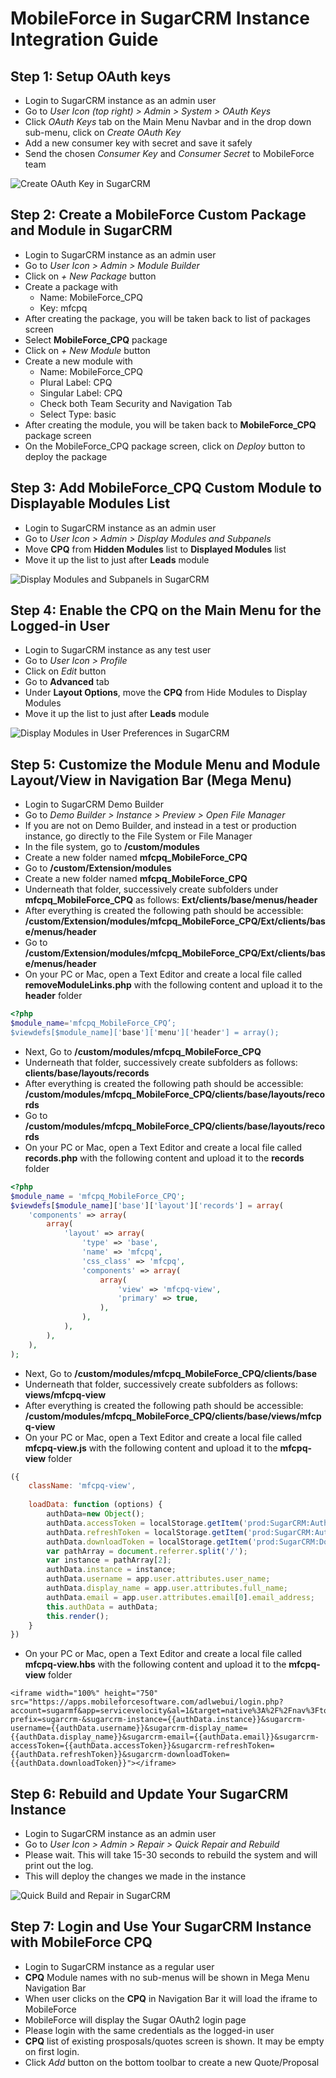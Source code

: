 # MobileForce in SugarCRM Instance Integration Guide

## Step 1: Setup OAuth keys
- Login to SugarCRM instance as an admin user
- Go to *User Icon (top right) > Admin > System > OAuth Keys*
- Click *OAuth Keys* tab on the Main Menu Navbar and in the drop down sub-menu, click on *Create OAuth Key*
- Add a new consumer key with secret and save it safely
- Send the chosen *Consumer Key* and *Consumer Secret* to MobileForce team

![Create OAuth Key in SugarCRM](/images/sugar_oauth_key_create.png)

## Step 2: Create a MobileForce Custom Package and Module in SugarCRM
- Login to SugarCRM instance as an admin user
- Go to *User Icon > Admin > Module Builder*
- Click on *+ New Package* button
- Create a package with 
  * Name: MobileForce_CPQ
  * Key: mfcpq
- After creating the package, you will be taken back to list of packages screen
- Select **MobileForce_CPQ** package
- Click on *+ New Module* button
- Create a new module with
  * Name: MobileForce_CPQ
  * Plural Label: CPQ
  * Singular Label: CPQ
  * Check both Team Security and Navigation Tab
  * Select Type: basic
- After creating the module, you will be taken back to **MobileForce_CPQ** package screen
- On the MobileForce_CPQ package screen, click on *Deploy* button to deploy the package

## Step 3: Add MobileForce_CPQ Custom Module to Displayable Modules List
- Login to SugarCRM instance as an admin user
- Go to *User Icon > Admin > Display Modules and Subpanels*
- Move **CPQ** from **Hidden Modules** list to **Displayed Modules** list
- Move it up the list to just after **Leads** module

![Display Modules and Subpanels in SugarCRM](/images/sugar_display_modules_admin.png)

## Step 4: Enable the CPQ on the Main Menu for the Logged-in User
- Login to SugarCRM instance as any test user
- Go to *User Icon > Profile*
- Click on *Edit* button
- Go to **Advanced** tab
- Under **Layout Options**, move the **CPQ** from Hide Modules to Display Modules
- Move it up the list to just after **Leads** module

![Display Modules in User Preferences in SugarCRM](/images/sugar_display_modules_user.png)

## Step 5: Customize the Module Menu and Module Layout/View in Navigation Bar (Mega Menu) 

- Login to SugarCRM Demo Builder
- Go to *Demo Builder > Instance > Preview > Open File Manager*
- If you are not on Demo Builder, and instead in a test or production instance, go directly to the File System or File Manager
- In the file system, go to **/custom/modules**
- Create a new folder named **mfcpq_MobileForce_CPQ**
- Go to **/custom/Extension/modules**
- Create a new folder named **mfcpq_MobileForce_CPQ**
- Underneath that folder, successively create subfolders under **mfcpq_MobileForce_CPQ** as follows: **Ext/clients/base/menus/header**
- After everything is created the following path should be accessible: **/custom/Extension/modules/mfcpq_MobileForce_CPQ/Ext/clients/base/menus/header**
- Go to **/custom/Extension/modules/mfcpq_MobileForce_CPQ/Ext/clients/base/menus/header**
- On your PC or Mac, open a Text Editor and create a local file called **removeModuleLinks.php** with the following content and upload it to the **header** folder

```php
<?php
$module_name='mfcpq_MobileForce_CPQ’;
$viewdefs[$module_name]['base']['menu']['header'] = array();
```

- Next, Go to **/custom/modules/mfcpq_MobileForce_CPQ**
- Underneath that folder, successively create subfolders as follows: **clients/base/layouts/records**
- After everything is created the following path should be accessible: **/custom/modules/mfcpq_MobileForce_CPQ/clients/base/layouts/records**
- Go to **/custom/modules/mfcpq_MobileForce_CPQ/clients/base/layouts/records**
- On your PC or Mac, open a Text Editor and create a local file called **records.php** with the following content and upload it to the **records** folder

```php
<?php
$module_name = 'mfcpq_MobileForce_CPQ';
$viewdefs[$module_name]['base']['layout']['records'] = array(
    'components' => array(
        array(
            'layout' => array(
                'type' => 'base',
                'name' => 'mfcpq',
                'css_class' => 'mfcpq',
                'components' => array(
                    array(
                        'view' => 'mfcpq-view',
                        'primary' => true,
                    ),
                ),
            ),
        ),
    ),
);
```

- Next, Go to **/custom/modules/mfcpq_MobileForce_CPQ/clients/base**
- Underneath that folder, successively create subfolders as follows: **views/mfcpq-view**
- After everything is created the following path should be accessible: **/custom/modules/mfcpq_MobileForce_CPQ/clients/base/views/mfcpq-view**
- On your PC or Mac, open a Text Editor and create a local file called **mfcpq-view.js** with the following content and upload it to the **mfcpq-view** folder

```javascript
({
    className: 'mfcpq-view',
    
    loadData: function (options) {
        authData=new Object();
        authData.accessToken = localStorage.getItem('prod:SugarCRM:AuthAccessToken');
        authData.refreshToken = localStorage.getItem('prod:SugarCRM:AuthRefreshToken');
        authData.downloadToken = localStorage.getItem('prod:SugarCRM:DownloadToken');
        var pathArray = document.referrer.split('/');
        var instance = pathArray[2];
        authData.instance = instance;
        authData.username = app.user.attributes.user_name;
        authData.display_name = app.user.attributes.full_name;
        authData.email = app.user.attributes.email[0].email_address;
        this.authData = authData;
        this.render();
    }
})
```

- On your PC or Mac, open a Text Editor and create a local file called **mfcpq-view.hbs** with the following content and upload it to the **mfcpq-view** folder

```
<iframe width="100%" height="750" src="https://apps.mobileforcesoftware.com/adlwebui/login.php?account=sugarmf&app=servicevelocity&al=1&target=native%3A%2F%2Fnav%3Fto%3DHome%3BCPQ&param-prefix=sugarcrm-&sugarcrm-instance={{authData.instance}}&sugarcrm-username={{authData.username}}&sugarcrm-display_name={{authData.display_name}}&sugarcrm-email={{authData.email}}&sugarcrm-accessToken={{authData.accessToken}}&sugarcrm-refreshToken={{authData.refreshToken}}&sugarcrm-downloadToken={{authData.downloadToken}}"></iframe>
```

## Step 6: Rebuild and Update Your SugarCRM Instance
- Login to SugarCRM instance as an admin user
- Go to *User Icon > Admin > Repair > Quick Repair and Rebuild*
- Please wait. This will take 15-30 seconds to rebuild the system and will print out the log.
- This will deploy the changes we made in the instance

![Quick Build and Repair in SugarCRM](/images/sugar_quick_repair_rebuild.png)

## Step 7: Login and Use Your SugarCRM Instance with MobileForce CPQ
- Login to SugarCRM instance as a regular user
- **CPQ** Module names with no sub-menus will be shown in Mega Menu Navigation Bar 
- When user clicks on the **CPQ** in Navigation Bar it will load the iframe to MobileForce
- MobileForce will display the Sugar OAuth2 login page
- Please login with the same credentials as the logged-in user
- **CPQ** list of existing prosposals/quotes screen is shown. It may be empty on first login.
- Click *Add* button on the bottom toolbar to create a new Quote/Proposal
